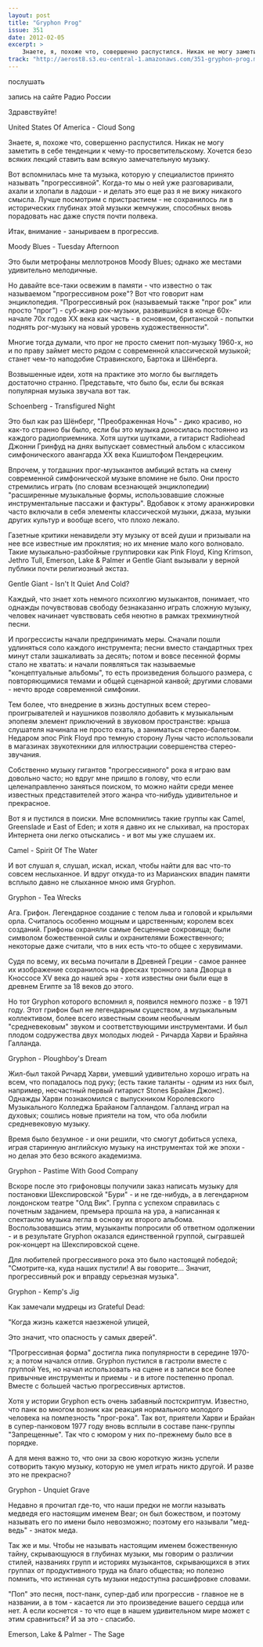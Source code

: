 ```yaml
---
layout: post
title: "Gryphon Prog"
issue: 351
date: 2012-02-05
excerpt: >
    Знаете, я, похоже что, совершенно распустился. Никак не могу заметить в себе тенденции к чему-то просветительскому. Хочется безо всяких лекций ставить вам всякую замечательную музыку.
track: "http://aerost8.s3.eu-central-1.amazonaws.com/351-gryphon-prog.mp3"
---
```


послушать

запись на сайте Радио России

Здравствуйте!

United States Of America - Cloud Song

Знаете, я, похоже что, совершенно распустился. Никак не могу заметить в себе тенденции к чему-то просветительскому. Хочется безо всяких лекций ставить вам всякую замечательную музыку.

Вот вспомнилась мне та музыка, которую у специалистов принято называть "прогрессивной". Когда-то мы о ней уже разговаривали, ахали и хлопали в ладоши - и делать это еще раз я не вижу никакого смысла. Лучше посмотрим с пристрастием - не сохранилось ли в исторических глубинах этой музыки жемчужин, способных вновь порадовать нас даже спустя почти полвека.

Итак, внимание - заныриваем в прогрессив.

Moody Blues - Tuesday Afternoon

Это были метрофаны меллотронов Moody Blues; однако же местами удивительно мелодичные.

Но давайте все-таки освежим в памяти - что известно о так называемом "прогрессивном роке"? Вот что говорит нам энциклопедия. "Прогрессивный рок (называемый также "прог рок" или просто "прог") - суб-жанр рок-музыки, развившийся в конце 60х-начале 70х годов XX века как часть - в основном, британской - попытки поднять рог-музыку на новый уровень художественности".

Многие тогда думали, что прог не просто сменит поп-музыку 1960-х, но и по праву займет место рядом с современной классической музыкой; станет чем-то наподобие Стравинского, Бартока и Шёнберга.

Возвышенные идеи, хотя на практике это могло бы выглядеть достаточно странно. Представьте, что было бы, если бы всякая популярная музыка звучала вот так.

Schoenberg - Transfigured Night

Это был как раз Шёнберг, "Преображенная Ночь" - дико красиво, но как-то странно бы было, если бы это музыка доносилась постоянно из каждого радиоприемника. Хотя шутки шутками, а гитарист Radiohead Джонни Гринфуд на днях выпускает совместный альбом с классиком симфонического авангарда XX века Кшиштофом Пендерецким.

Впрочем, у тогдашних прог-музыкантов амбиций встать на смену современной симфонической музыке впомине не было. Они просто стремились играть (по словам всезнающей энциклопедии) "расширенные музыкальные формы, использовавшие сложные инструментальные пассажи и фактуры". Вдобавок к этому аранжировки часто включали в себя элементы классической музыки, джаза, музыки других культур и вообще всего, что плохо лежало.

Газетные критики ненавидели эту музыку от всей души и призывали на нее все известные им проклятия; но их мнение мало кого волновало. Такие музыкально-разбойные группировки как Pink Floyd, King Krimson, Jethro Tull, Emerson, Lake & Palmer и Gentle Giant вызывали у верной публики почти религиозный экстаз.

Gentle Giant - Isn't It Quiet And Cold?

Каждый, что знает хоть немного психолгию музыкантов, понимает, что однажды почувствовав свободу безнаказанно играть сложную музыку, человек начинает чувствовать себя неютно в рамках трехминутной песни.

И прогрессисты начали предпринимать меры. Сначали пошли удлиняться соло каждого инструмента; песни вместо стандартных трех минут стали зашкаливать за десять; потом и вовсе песенной формы стало не хватать: и начали появляться так называемые "концептуальные альбомы", то есть произведения большого размера, с повторяющимися темами и общей сценарной канвой; другими словами - нечто вроде современной симфонии.

Тем более, что внедрение в жизнь доступных всем стерео-проигрывателей и наушников позволяло добавить к музыкальным эпопеям элемент приключений в звуковом пространстве: крыша слушателя начинала не просто ехать, а заниматься стерео-балетом. Недаром эпос Pink Floyd про темную сторону Луны часто использовали в магазинах звукотехники для иллюстрации совершенства стерео-звучания.

Собственно музыку гигантов "прогрессивного" рока я играю вам довольно часто; но вдруг мне пришло в голову, что если целенаправленно заняться поиском, то можно найти среди менее известных представителей этого жанра что-нибудь удивительное и прекрасное.

Вот я и пустился в поиски. Мне вспомнились такие группы как Camel, Greenslade и East of Eden; и хотя я давно их не слыхивал, на просторах Интернета они легко отыскались - и вот мы уже слушаем их.

Camel - Spirit Of The Water

И вот слушал я, слушал, искал, искал, чтобы найти для вас что-то совсем неслыханное. И вдруг откуда-то из Марианских впадин памяти всплыло давно не слыханное мною имя Gryphon.

Gryphon - Tea Wrecks

Ага. Грифон. Легендарное создание с телом льва и головой и крыльями орла. Считалось особенно мощным и царственным; королем всех созданий. Грифоны охраняли самые бесценные сокровища; были символом божественной силы и охранителями Божественного; некоторые даже считали, что в них есть что-то общее с херувимами.

Судя по всему, их весьма почитали в Древней Греции - самое раннее их изображение сохранилось на фресках тронного зала Дворца в Кноссосе XV века до нашей эры - хотя известны они были еще в древнем Египте за 18 веков до этого.

Но тот Gryphon которого вспомнил я, появился немного позже - в 1971 году. Этот грифон был не легендарным существом, а музыкальным коллективом, более всего известным своим необычным "средневековым" звуком и соответствующими инструментами. И был плодом содружества двух молодых людей - Ричарда Харви и Брайяна Галланда.

Gryphon - Ploughboy's Dream

Жил-был такой Ричард Харви, умевший удивительно хорошо играть на всем, что попадалось под руку; (есть такие таланты - одним из них был, например, несчастный первый гитарист Stones Брайан Джонс). Однажды Харви познакомился с выпускником Королевского Музыкального Колледжа Брайаном Галландом. Галланд играл на духовых; сошлись новые приятели на том, что оба любили средневековую музыку.

Время было безумное - и они решили, что смогут добиться успеха, играя старинную английскую музыку на инструментах той же эпохи - но делая это безо всякого академизма.

Gryphon - Pastime With Good Company

Вскоре после это грифоновцы получили заказ написать музыку для постановки Шекспировской "Бури" - и не где-нибудь, а в легендарном лондонском театре "Олд Вик". Группа с успехом справилась с почетным заданием, премьера прошла на ура, а написанная к спектаклю музыка легла в основу их второго альбома. Воспользовавшись этим, музыканты попросили об ответном одолжении - и в результате Gryphon оказался единственной группой, сыгравшей рок-концерт на Шекспировской сцене.

Для любителей прогрессивного рока это было настоящей победой; "Смотрите-ка, куда наших пустили! А вы говорите... Значит, прогрессивный рок и вправду серьезная музыка".

Gryphon - Kemp's Jig

Как замечали мудрецы из Grateful Dead:

"Когда жизнь кажется наезженой улицей,

Это значит, что опасность у самых дверей".

"Прогрессивная форма" достигла пика популярности в середине 1970-х; а потом начался отлив. Gryphon пустился в гастроли вместе с группой Yes, но начал использовать на сцене и в записи все более привычные инструменты и приемы - и в итоге постепенно пропал. Вместе с большей частью прогрессивных артистов.

Хотя у истории Gryphon есть очень забавный постскриптум. Известно, что панк во многом возник как реакция нормального молодого человека на помпезность "прог-рока". Так вот, приятели Харви и Брайан в супер-панковом 1977 году вновь всплыли в составе панк-группы "Запрещенные". Так что с юмором у них по-прежнему было все в порядке.

А для меня важно то, что они за свою короткую жизнь успели сотворить такую музыку, которую не умел играть никто другой. И разве это не прекрасно?

Gryphon - Unquiet Grave

Недавно я прочитал где-то, что наши предки не могли называть медведя его настоящим именем Bear; он был божеством, и поэтому называть его по имени было невозможно; поэтому его называли "мед-ведь" - знаток меда.

Так же и мы. Чтобы не называть настоящим именем божественную тайну, скрывающуюся в глубинах музыки, мы говорим о различии стилей, названиях групп и историях музыкантов, скрывающихся в этих группах от продуктивного труда на благо общества; но полезно помнить, что истинная суть музыки недоступна расшифровке словами.

"Поп" это песня, пост-панк, супер-даб или прогрессив - главное не в названии, а в том - касается ли это произведение вашего сердца или нет. А если коснется - то что еще в нашем удивительном мире может с этим сравниться? И за это - спасибо.

Emerson, Lake & Palmer - The Sage
